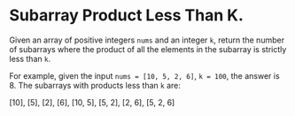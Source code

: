 # Subarray Product Less Than K.

Given an array of positive integers `nums` and an integer `k`, return the number of subarrays where the product of all
the elements in the subarray is strictly less than `k`.

For example, given the input `nums = [10, 5, 2, 6]`, `k = 100`, the answer is 8. The subarrays with products less than
`k` are:

[10], [5], [2], [6], [10, 5], [5, 2], [2, 6], [5, 2, 6]
